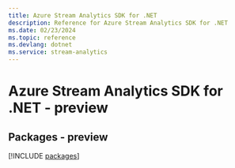 ```yaml
---
title: Azure Stream Analytics SDK for .NET
description: Reference for Azure Stream Analytics SDK for .NET
ms.date: 02/23/2024
ms.topic: reference
ms.devlang: dotnet
ms.service: stream-analytics
---
```

# Azure Stream Analytics SDK for .NET - preview
## Packages - preview
[!INCLUDE [packages](stream-analytics-index.md)]